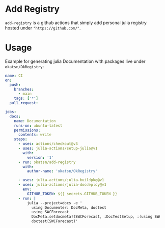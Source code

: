 # Add Registry
`add-registry` is a github actions that simply add personal julia registry hosted under `"https://github.com/"`.

# Usage
Example for generating julia Documentation with packages live under `okatsn/OkRegistry`:
```yml
name: CI
on:
  push:
    branches:
      - main
    tags: ['*']
  pull_request:

jobs:
  docs:
    name: Documentation
    runs-on: ubuntu-latest
    permissions:
      contents: write
    steps:
      - uses: actions/checkout@v3
      - uses: julia-actions/setup-julia@v1
        with:
          version: '1'
      - run: okatsn/add-registry
        with:
          author-name: 'okatsn/OkRegistry'

      - uses: julia-actions/julia-buildpkg@v1
      - uses: julia-actions/julia-docdeploy@v1
        env:
          GITHUB_TOKEN: ${{ secrets.GITHUB_TOKEN }}
      - run: |
          julia --project=docs -e '
            using Documenter: DocMeta, doctest
            using SWCForecast
            DocMeta.setdocmeta!(SWCForecast, :DocTestSetup, :(using SWCForecast); recursive=true)
            doctest(SWCForecast)'
```

